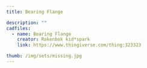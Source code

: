```yaml
---
title: Bearing Flange

description: ""
cadfiles:
  - name: Bearing Flange
    creator: Rokenbok kid*spark
    link: https://www.thingiverse.com/thing:323323

thumb: /img/sets/missing.jpg
---
```


